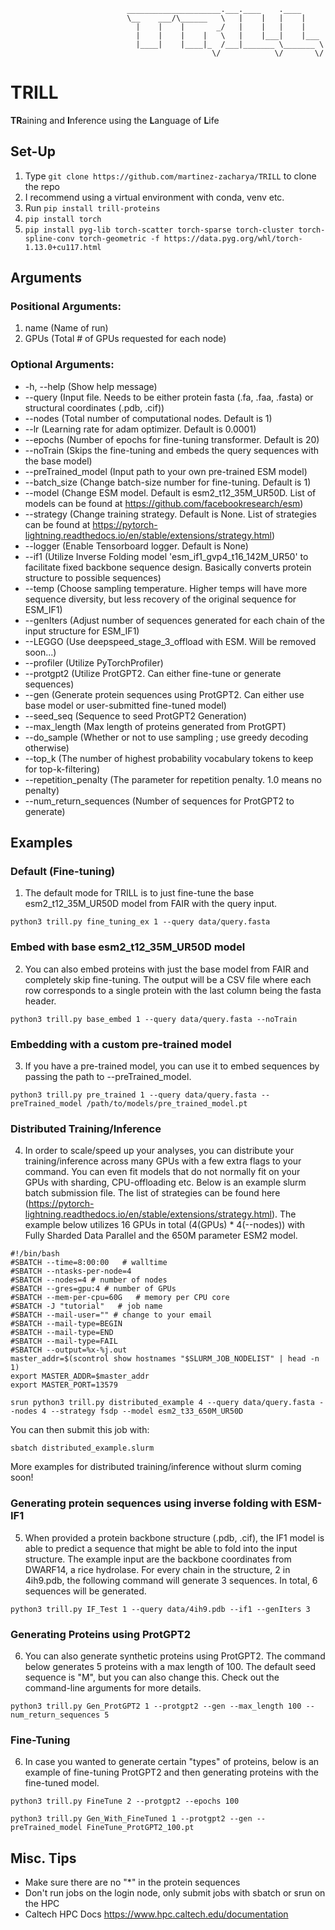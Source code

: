                               _____________________.___.____    .____     
                              \__    ___/\______   \   |    |   |    |    
                                |    |    |       _/   |    |   |    |    
                                |    |    |    |   \   |    |___|    |___ 
                                |____|    |____|_  /___|_______ \_______ \
                                                 \/            \/       \/

# TRILL
**TR**aining and **I**nference using the **L**anguage of **L**ife

## Set-Up
1. Type ```git clone https://github.com/martinez-zacharya/TRILL``` to clone the repo
2. I recommend using a virtual environment with conda, venv etc.
3. Run ```pip install trill-proteins```
4. ```pip install torch```
5. ```pip install pyg-lib torch-scatter torch-sparse torch-cluster torch-spline-conv torch-geometric -f https://data.pyg.org/whl/torch-1.13.0+cu117.html```

## Arguments

### Positional Arguments:
1. name (Name of run)
2. GPUs (Total # of GPUs requested for each node)

### Optional Arguments:
- -h, --help (Show help message)
- --query (Input file. Needs to be either protein fasta (.fa, .faa, .fasta) or structural coordinates (.pdb, .cif))
- --nodes (Total number of computational nodes. Default is 1)
- --lr (Learning rate for adam optimizer. Default is 0.0001)
- --epochs (Number of epochs for fine-tuning transformer. Default is 20)
- --noTrain (Skips the fine-tuning and embeds the query sequences with the base model)
- --preTrained_model (Input path to your own pre-trained ESM model)
- --batch_size (Change batch-size number for fine-tuning. Default is 1)
- --model (Change ESM model. Default is esm2_t12_35M_UR50D. List of models can be found at https://github.com/facebookresearch/esm)
- --strategy (Change training strategy. Default is None. List of strategies can be found at https://pytorch-lightning.readthedocs.io/en/stable/extensions/strategy.html)
- --logger (Enable Tensorboard logger. Default is None)
- --if1 (Utilize Inverse Folding model 'esm_if1_gvp4_t16_142M_UR50' to facilitate fixed backbone sequence design. Basically converts protein structure to possible sequences)
- --temp (Choose sampling temperature. Higher temps will have more sequence diversity, but less recovery of the original sequence for ESM_IF1)
- --genIters (Adjust number of sequences generated for each chain of the input structure for ESM_IF1)
- --LEGGO (Use deepspeed_stage_3_offload with ESM. Will be removed soon...)
- --profiler (Utilize PyTorchProfiler)
- --protgpt2 (Utilize ProtGPT2. Can either fine-tune or generate sequences)
- --gen (Generate protein sequences using ProtGPT2. Can either use base model or user-submitted fine-tuned model)
- --seed_seq (Sequence to seed ProtGPT2 Generation)
- --max_length (Max length of proteins generated from ProtGPT)
- --do_sample (Whether or not to use sampling ; use greedy decoding otherwise)
- --top_k (The number of highest probability vocabulary tokens to keep for top-k-filtering)
- --repetition_penalty (The parameter for repetition penalty. 1.0 means no penalty)
- --num_return_sequences (Number of sequences for ProtGPT2 to generate)

## Examples

### Default (Fine-tuning)
  1. The default mode for TRILL is to just fine-tune the base esm2_t12_35M_UR50D model from FAIR with the query input.
  ```
  python3 trill.py fine_tuning_ex 1 --query data/query.fasta
  ```
### Embed with base esm2_t12_35M_UR50D model
  2. You can also embed proteins with just the base model from FAIR and completely skip fine-tuning. The output will be a CSV file where each row corresponds to a single protein with the last column being the fasta header.
  ```
  python3 trill.py base_embed 1 --query data/query.fasta --noTrain
  ```
### Embedding with a custom pre-trained model
  3. If you have a pre-trained model, you can use it to embed sequences by passing the path to --preTrained_model. 
  ```
  python3 trill.py pre_trained 1 --query data/query.fasta --preTrained_model /path/to/models/pre_trained_model.pt
  ```
### Distributed Training/Inference
  4. In order to scale/speed up your analyses, you can distribute your training/inference across many GPUs with a few extra flags to your command. You can even fit models that do not normally fit on your GPUs with sharding, CPU-offloading etc. Below is an example slurm batch submission file. The list of strategies can be found here (https://pytorch-lightning.readthedocs.io/en/stable/extensions/strategy.html). The example below utilizes 16 GPUs in total (4(GPUs) * 4(--nodes)) with Fully Sharded Data Parallel and the 650M parameter ESM2 model.
  ```shell
  #!/bin/bash
  #SBATCH --time=8:00:00   # walltime
  #SBATCH --ntasks-per-node=4
  #SBATCH --nodes=4 # number of nodes
  #SBATCH --gres=gpu:4 # number of GPUs
  #SBATCH --mem-per-cpu=60G   # memory per CPU core
  #SBATCH -J "tutorial"   # job name
  #SBATCH --mail-user="" # change to your email
  #SBATCH --mail-type=BEGIN
  #SBATCH --mail-type=END
  #SBATCH --mail-type=FAIL
  #SBATCH --output=%x-%j.out
  master_addr=$(scontrol show hostnames "$SLURM_JOB_NODELIST" | head -n 1)
  export MASTER_ADDR=$master_addr
  export MASTER_PORT=13579
  
  srun python3 trill.py distributed_example 4 --query data/query.fasta --nodes 4 --strategy fsdp --model esm2_t33_650M_UR50D
  ```
  You can then submit this job with:
  ```
  sbatch distributed_example.slurm
  ```
  More examples for distributed training/inference without slurm coming soon!
  
### Generating protein sequences using inverse folding with ESM-IF1
  5. When provided a protein backbone structure (.pdb, .cif), the IF1 model is able to predict a sequence that might be able to fold into the input structure. The example input are the backbone coordinates from DWARF14, a rice hydrolase. For every chain in the structure, 2 in 4ih9.pdb, the following command will generate 3 sequences. In total, 6 sequences will be generated.
  ```
  python3 trill.py IF_Test 1 --query data/4ih9.pdb --if1 --genIters 3
  ```
  
### Generating Proteins using ProtGPT2
  6. You can also generate synthetic proteins using ProtGPT2. The command below generates 5 proteins with a max length of 100. The default seed sequence is "M", but you can also change this. Check out the command-line arguments for more details.
  ```
  python3 trill.py Gen_ProtGPT2 1 --protgpt2 --gen --max_length 100 --num_return_sequences 5
  ```
  
### Fine-Tuning
  6. In case you wanted to generate certain "types" of proteins, below is an example of fine-tuning ProtGPT2 and then generating proteins with the fine-tuned model. 
  ```
  python3 trill.py FineTune 2 --protgpt2 --epochs 100
  ```
  ```
  python3 trill.py Gen_With_FineTuned 1 --protgpt2 --gen --preTrained_model FineTune_ProtGPT2_100.pt
  ```

## Misc. Tips

- Make sure there are no "\*" in the protein sequences
- Don't run jobs on the login node, only submit jobs with sbatch or srun on the HPC
- Caltech HPC Docs https://www.hpc.caltech.edu/documentation
